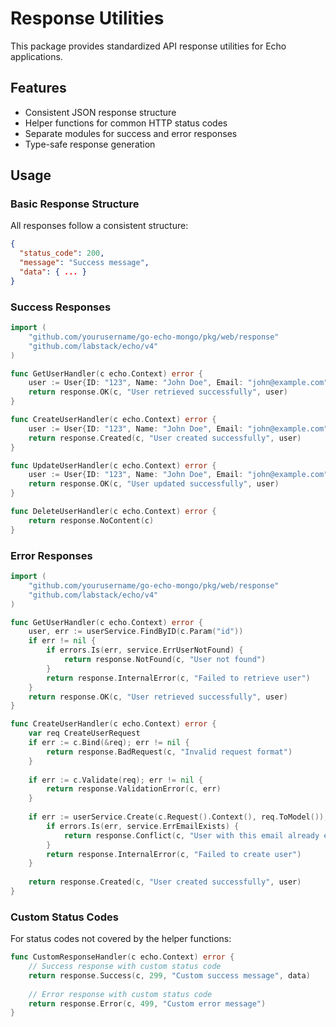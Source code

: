 # Response Utilities

This package provides standardized API response utilities for Echo applications.

## Features

- Consistent JSON response structure
- Helper functions for common HTTP status codes
- Separate modules for success and error responses
- Type-safe response generation

## Usage

### Basic Response Structure

All responses follow a consistent structure:

```json
{
  "status_code": 200,
  "message": "Success message",
  "data": { ... }
}
```

### Success Responses

```go
import (
    "github.com/yourusername/go-echo-mongo/pkg/web/response"
    "github.com/labstack/echo/v4"
)

func GetUserHandler(c echo.Context) error {
    user := User{ID: "123", Name: "John Doe", Email: "john@example.com"}
    return response.OK(c, "User retrieved successfully", user)
}

func CreateUserHandler(c echo.Context) error {
    user := User{ID: "123", Name: "John Doe", Email: "john@example.com"}
    return response.Created(c, "User created successfully", user)
}

func UpdateUserHandler(c echo.Context) error {
    user := User{ID: "123", Name: "John Doe", Email: "john@example.com"}
    return response.OK(c, "User updated successfully", user)
}

func DeleteUserHandler(c echo.Context) error {
    return response.NoContent(c)
}
```

### Error Responses

```go
import (
    "github.com/yourusername/go-echo-mongo/pkg/web/response"
    "github.com/labstack/echo/v4"
)

func GetUserHandler(c echo.Context) error {
    user, err := userService.FindByID(c.Param("id"))
    if err != nil {
        if errors.Is(err, service.ErrUserNotFound) {
            return response.NotFound(c, "User not found")
        }
        return response.InternalError(c, "Failed to retrieve user")
    }
    return response.OK(c, "User retrieved successfully", user)
}

func CreateUserHandler(c echo.Context) error {
    var req CreateUserRequest
    if err := c.Bind(&req); err != nil {
        return response.BadRequest(c, "Invalid request format")
    }
    
    if err := c.Validate(req); err != nil {
        return response.ValidationError(c, err)
    }
    
    if err := userService.Create(c.Request().Context(), req.ToModel()); err != nil {
        if errors.Is(err, service.ErrEmailExists) {
            return response.Conflict(c, "User with this email already exists")
        }
        return response.InternalError(c, "Failed to create user")
    }
    
    return response.Created(c, "User created successfully", user)
}
```

### Custom Status Codes

For status codes not covered by the helper functions:

```go
func CustomResponseHandler(c echo.Context) error {
    // Success response with custom status code
    return response.Success(c, 299, "Custom success message", data)
    
    // Error response with custom status code
    return response.Error(c, 499, "Custom error message")
}
``` 